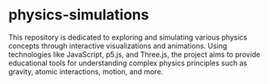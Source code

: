 # physics-simulations
This repository is dedicated to exploring and simulating various physics concepts through interactive visualizations and animations. Using technologies like JavaScript, p5.js, and Three.js, the project aims to provide educational tools for understanding complex physics principles such as gravity, atomic interactions, motion, and more.
